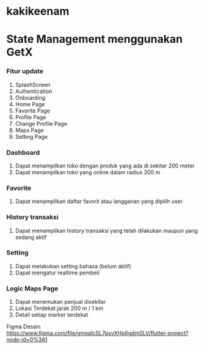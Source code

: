 
# kakikeenam

# State Management menggunakan GetX

### Fitur update
1. SplashScreen
2. Authentication
3. Onboarding
4. Home Page
5. Favorite Page
6. Profile Page
7. Change Profile Page
8. Maps Page
9. Setting Page

### Dashboard
1. Dapat menampilkan toko dengan produk yang ada di sekitar 200 meter
2. Dapat menampilkan toko yang online dalam radius 200 m

### Favorite
1. Dapat menampilkan daftar favorit atau langganan yang dipilih user

### History transaksi
1. Dapat menampilkan history transaksi yang telah dilakukan maupun yang sedang aktif

### Setting
1. Dapat melakukan setting bahasa (belum aktif)
2. Dapat mengatur realtime pembeli

### Logic Maps Page
1. Dapat menemukan penjual disekitar
2. Lokasi Terdekat jarak 200 m / 1 km
3. Detail setiap marker terdekat

Figma Desain
https://www.figma.com/file/gmxqIcSL7psvXHp6gdm0LV/flutter-project?node-id=0%3A1
